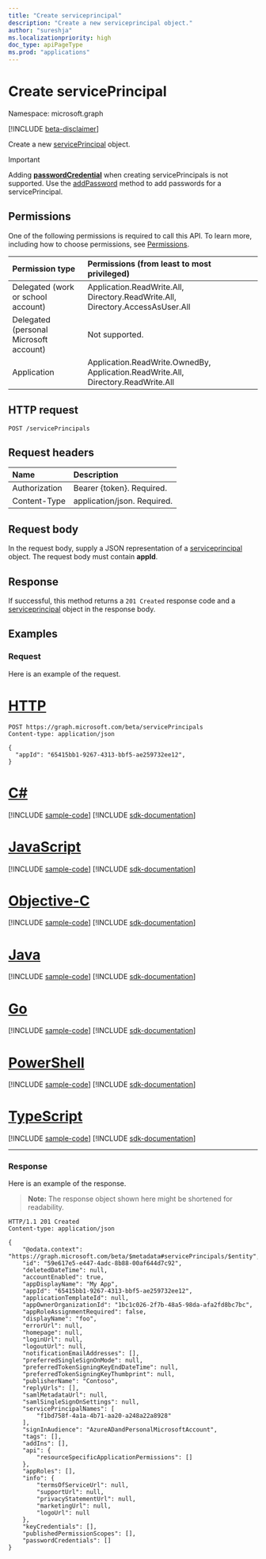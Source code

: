 ```yaml
---
title: "Create serviceprincipal"
description: "Create a new serviceprincipal object."
author: "sureshja"
ms.localizationpriority: high
doc_type: apiPageType
ms.prod: "applications"
---
```


# Create servicePrincipal

Namespace: microsoft.graph

[!INCLUDE [beta-disclaimer](../../includes/beta-disclaimer.md)]

Create a new [servicePrincipal](../resources/serviceprincipal.md) object.

> [!IMPORTANT]
> Adding [**passwordCredential**](../resources/passwordcredential.md) when creating servicePrincipals is not supported. Use the [addPassword](serviceprincipal-addpassword.md) method to add passwords for a servicePrincipal.

## Permissions
One of the following permissions is required to call this API. To learn more, including how to choose permissions, see [Permissions](/graph/permissions-reference).


|Permission type      | Permissions (from least to most privileged)              |
|:--------------------|:---------------------------------------------------------|
|Delegated (work or school account) | Application.ReadWrite.All, Directory.ReadWrite.All, Directory.AccessAsUser.All    |
|Delegated (personal Microsoft account) | Not supported.    |
|Application | Application.ReadWrite.OwnedBy, Application.ReadWrite.All, Directory.ReadWrite.All |

## HTTP request
<!-- { "blockType": "ignored" } -->
```http
POST /servicePrincipals
```

## Request headers
| Name       | Description|
|:-----------|:----------|
| Authorization | Bearer {token}. Required.  |
| Content-Type | application/json. Required. |

## Request body
In the request body, supply a JSON representation of a [serviceprincipal](../resources/serviceprincipal.md) object. The request body must contain  **appId**.

## Response

If successful, this method returns a `201 Created` response code and a [serviceprincipal](../resources/serviceprincipal.md) object in the response body.

## Examples
### Request
Here is an example of the request.


# [HTTP](#tab/http)
<!-- {
  "blockType": "request",
  "name": "create_serviceprincipal_from_serviceprincipals"
}-->
```http
POST https://graph.microsoft.com/beta/servicePrincipals
Content-type: application/json

{
  "appId": "65415bb1-9267-4313-bbf5-ae259732ee12",
}
```
# [C#](#tab/csharp)
[!INCLUDE [sample-code](../includes/snippets/csharp/create-serviceprincipal-from-serviceprincipals-csharp-snippets.md)]
[!INCLUDE [sdk-documentation](../includes/snippets/snippets-sdk-documentation-link.md)]

# [JavaScript](#tab/javascript)
[!INCLUDE [sample-code](../includes/snippets/javascript/create-serviceprincipal-from-serviceprincipals-javascript-snippets.md)]
[!INCLUDE [sdk-documentation](../includes/snippets/snippets-sdk-documentation-link.md)]

# [Objective-C](#tab/objc)
[!INCLUDE [sample-code](../includes/snippets/objc/create-serviceprincipal-from-serviceprincipals-objc-snippets.md)]
[!INCLUDE [sdk-documentation](../includes/snippets/snippets-sdk-documentation-link.md)]

# [Java](#tab/java)
[!INCLUDE [sample-code](../includes/snippets/java/create-serviceprincipal-from-serviceprincipals-java-snippets.md)]
[!INCLUDE [sdk-documentation](../includes/snippets/snippets-sdk-documentation-link.md)]

# [Go](#tab/go)
[!INCLUDE [sample-code](../includes/snippets/go/create-serviceprincipal-from-serviceprincipals-go-snippets.md)]
[!INCLUDE [sdk-documentation](../includes/snippets/snippets-sdk-documentation-link.md)]

# [PowerShell](#tab/powershell)
[!INCLUDE [sample-code](../includes/snippets/powershell/create-serviceprincipal-from-serviceprincipals-powershell-snippets.md)]
[!INCLUDE [sdk-documentation](../includes/snippets/snippets-sdk-documentation-link.md)]

# [TypeScript](#tab/typescript)
[!INCLUDE [sample-code](../includes/snippets/typescript/create-serviceprincipal-from-serviceprincipals-typescript-snippets.md)]
[!INCLUDE [sdk-documentation](../includes/snippets/snippets-sdk-documentation-link.md)]

---


### Response
Here is an example of the response.

> **Note:** The response object shown here might be shortened for readability.
<!-- {
  "blockType": "response",
  "truncated": true,
  "@odata.type": "microsoft.graph.servicePrincipal"
} -->
```http
HTTP/1.1 201 Created
Content-type: application/json

{
    "@odata.context": "https://graph.microsoft.com/beta/$metadata#servicePrincipals/$entity",
    "id": "59e617e5-e447-4adc-8b88-00af644d7c92",
    "deletedDateTime": null,
    "accountEnabled": true,
    "appDisplayName": "My App",
    "appId": "65415bb1-9267-4313-bbf5-ae259732ee12",
    "applicationTemplateId": null,
    "appOwnerOrganizationId": "1bc1c026-2f7b-48a5-98da-afa2fd8bc7bc",
    "appRoleAssignmentRequired": false,
    "displayName": "foo",
    "errorUrl": null,
    "homepage": null,
    "loginUrl": null,
    "logoutUrl": null,
    "notificationEmailAddresses": [],
    "preferredSingleSignOnMode": null,
    "preferredTokenSigningKeyEndDateTime": null,
    "preferredTokenSigningKeyThumbprint": null,
    "publisherName": "Contoso",
    "replyUrls": [],
    "samlMetadataUrl": null,
    "samlSingleSignOnSettings": null,
    "servicePrincipalNames": [
        "f1bd758f-4a1a-4b71-aa20-a248a22a8928"
    ],
    "signInAudience": "AzureADandPersonalMicrosoftAccount",
    "tags": [],
    "addIns": [],
    "api": {
        "resourceSpecificApplicationPermissions": []
    },
    "appRoles": [],
    "info": {
        "termsOfServiceUrl": null,
        "supportUrl": null,
        "privacyStatementUrl": null,
        "marketingUrl": null,
        "logoUrl": null
    },
    "keyCredentials": [],
    "publishedPermissionScopes": [],
    "passwordCredentials": []
}
```

<!-- uuid: 8fcb5dbc-d5aa-4681-8e31-b001d5168d79
2015-10-25 14:57:30 UTC -->
<!--
{
  "type": "#page.annotation",
  "description": "Create serviceprincipal",
  "keywords": "",
  "section": "documentation",
  "tocPath": "",
  "suppressions": [
  ]
}
-->



